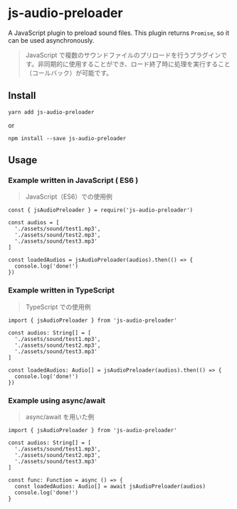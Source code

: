 # js-audio-preloader

A JavaScript plugin to preload sound files. This plugin returns `Promise`, so it can be used asynchronously.

> JavaScript で複数のサウンドファイルのプリロードを行うプラグインです。非同期的に使用することができ、ロード終了時に処理を実行すること（コールバック）が可能です。

## Install

```bash: yarn
yarn add js-audio-preloader
```

or

```bash: npm
npm install --save js-audio-preloader
```

## Usage

### Example written in JavaScript ( ES6 )

> JavaScript（ES6）での使用例

```javascript: sample.js
const { jsAudioPreloader } = require('js-audio-preloader')

const audios = [
  './assets/sound/test1.mp3',
  './assets/sound/test2.mp3',
  './assets/sound/test3.mp3'
]

const loadedAudios = jsAudioPreloader(audios).then(() => {
  console.log('done!')
})
```

### Example written in TypeScript

> TypeScript での使用例

```typescript: sample.ts
import { jsAudioPreloader } from 'js-audio-preloader'

const audios: String[] = [
  './assets/sound/test1.mp3',
  './assets/sound/test2.mp3',
  './assets/sound/test3.mp3'
]

const loadedAudios: Audio[] = jsAudioPreloader(audios).then(() => {
  console.log('done!')
})
```

### Example using async/await

> async/await を用いた例

```typescript: sample2.ts
import { jsAudioPreloader } from 'js-audio-preloader'

const audios: String[] = [
  './assets/sound/test1.mp3',
  './assets/sound/test2.mp3',
  './assets/sound/test3.mp3'
]

const func: Function = async () => {
  const loadedAudios: Audio[] = await jsAudioPreloader(audios)
  console.log('done!')
}
```
